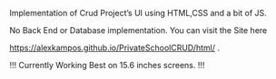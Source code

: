 
Implementation of Crud Project’s UI using HTML,CSS and a bit of JS.  

No Back End or Database implementation. You can visit the Site here 

https://alexkampos.github.io/PrivateSchoolCRUD/html/ . 

!!! Currently Working Best on 15.6 inches screens. !!! 
